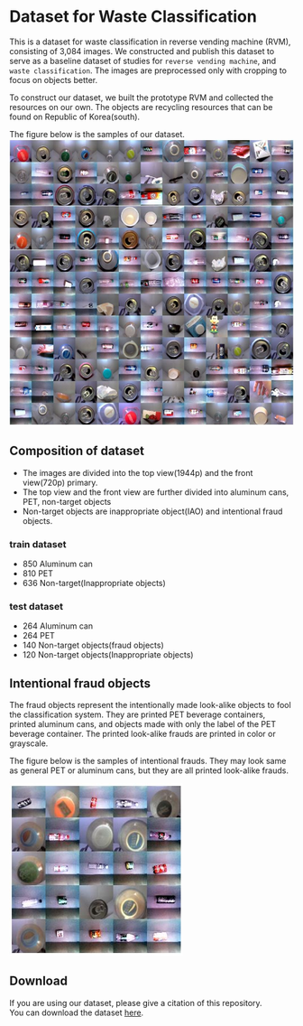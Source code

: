 # Dataset for Waste Classification

This is a dataset for waste classification in reverse vending machine (RVM), consisting of 3,084 images. We constructed and publish this dataset to serve as a baseline dataset of studies for `reverse vending machine`, and `waste classification`. The images are preprocessed only with cropping to focus on objects better.

To construct our dataset, we built the prototype RVM and collected the resources on our own. The objects are recycling resources that can be found on Republic of Korea(south).

The figure below is the samples of our dataset.
![](sample/github_data_sample.JPG)

## Composition of dataset
- The images are divided into the top view(1944p) and the front view(720p) primary.
- The top view and the front view are further divided into aluminum cans, PET, non-target objects
- Non-target objects are inappropriate object(IAO) and intentional fraud objects.

### train dataset
- 850 Aluminum can
- 810 PET
- 636 Non-target(Inappropriate objects)

### test dataset
- 264 Aluminum can
- 264 PET
- 140 Non-target objects(fraud objects)
- 120 Non-target objects(Inappropriate objects)

## Intentional fraud objects

The fraud objects represent the intentionally made look-alike objects to fool the classification system. They are printed PET beverage containers, printed aluminum cans, and objects made with only the label of the PET beverage container. The printed look-alike frauds are printed in color or grayscale.

The figure below is the samples of intentional frauds. They may look same as general PET or aluminum cans, but they are all printed look-alike frauds.

![](sample/github_fraud_sample.JPG)

## Download

If you are using our dataset, please give a citation of this repository. <br>
You can download the dataset [here](https://drive.google.com/drive/folders/1a2QQL3Nd8GYCUrMPWDopDkoM6xpf-HFj?usp=sharing).
